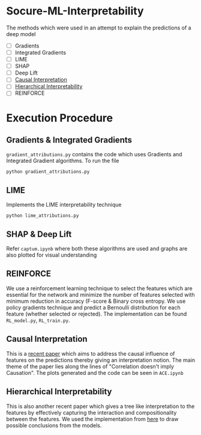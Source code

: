 # Socure-ML-Interpretability

The methods which were used in an attempt to explain the predictions of a deep model

- [ ] Gradients
- [ ] Integrated Gradients
- [ ] LIME
- [ ] SHAP
- [ ] Deep Lift
- [ ] [Causal Interpretation](https://arxiv.org/pdf/1902.02302.pdf)
- [ ] [Hierarchical Interpretability](https://openreview.net/pdf?id=SkEqro0ctQ)
- [ ] REINFORCE

# Execution Procedure

## Gradients & Integrated Gradients

`gradient_attributions.py` contains the code which uses Gradients and Integrated Gradient algorithms. To run the file
```
python gradient_attributions.py
```
## LIME

Implements the LIME interpretability technique

```
python lime_attributions.py
```

## SHAP & Deep Lift

Refer `captum.ipynb` where both these algorithms are used and graphs are also plotted for visual understanding

## REINFORCE

We use a reinforcement learning technique to select the features which are essential for the network and minimize the number of features selected with minimum reduction in accuracy (F-score & Binary cross entropy. We use policy gradients technique and predict a Bernoulli distribution for each feature (whether selected or rejected). The implementation can be found `RL_model.py`, `RL_train.py`.

## Causal Interpretation

This is a [recent paper](https://arxiv.org/pdf/1902.02302.pdf) which aims to address the causal influence of features on the predictions thereby giving an interpretation notion. The main theme of the paper lies along the lines of "Correlation doesn't imply Causation". The plots generated and the code can be seen in `ACE.ipynb`

## Hierarchical Interpretability

This is also another recent paper which gives a tree like interpretation to the features by effectively capturing the interaction and compositionality between the features. We used the implementation from [here](https://github.com/csinva/hierarchical-dnn-interpretations) to draw possible conclusions from the models.
